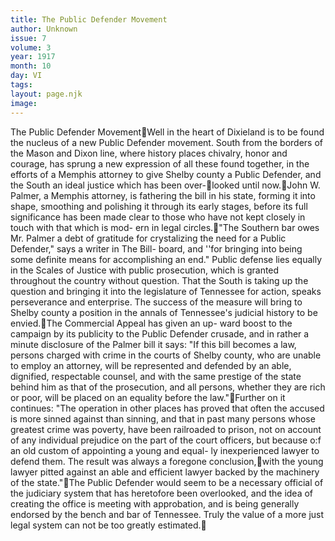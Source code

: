 ```yaml
---
title: The Public Defender Movement
author: Unknown
issue: 7
volume: 3
year: 1917
month: 10
day: VI
tags:
layout: page.njk
image:
---
```

The Public Defender MovementWell in the heart of Dixieland is to be found the nucleus of a new Public Defender movement. South from the borders of the Mason and Dixon line, where history places chivalry, honor and courage, has sprung a new expression of all these found together, in the efforts of a Memphis attorney to give Shelby county a Public Defender, and the South an ideal justice which has been over-looked until now.John W. Palmer, a Memphis attorney, is fathering the bill in his state, forming it into shape, smoothing and polishing it through its early stages, before its full significance has been made clear to those who have not kept closely in touch with that which is mod- ern in legal circles."The Southern bar owes Mr. Palmer a debt of gratitude for crystalizing the need for a Public Defender," says a writer in The Bill- board, and ''for bringing into being some definite means for accomplishing an end." Public defense lies equally in the Scales of Justice with public prosecution, which is granted throughout the country without question. That the South is taking up the question and bringing it into the legislature of Tennessee for action, speaks perseverance and enterprise. The success of the measure will bring to Shelby county a position in the annals of Tennessee's judicial history to be envied.The Commercial Appeal has given an up- ward boost to the campaign by its publicity to the Public Defender crusade, and in rather a minute disclosure of the Palmer bill it says: "If this bill becomes a law, persons charged with crime in the courts of Shelby county, who are unable to employ an attorney, will be represented and defended by an able, dignified, respectable counsel, and with the same prestige of the state behind him as that of the prosecution, and all persons, whether they are rich or poor, will be placed on an equality before the law."Further on it continues: "The operation in other places has proved that often the accused is more sinned against than sinning, and that in  past many persons whose greatest crime was poverty, have been railroaded to prison, not on account of any individual prejudice on the part of the court officers, but because o:f an old custom of appointing a young and equal- ly inexperienced lawyer to defend them. The result was always a foregone conclusion,with the young lawyer pitted against an able and efficient lawyer backed by the machinery of the state."The Public Defender would seem  to be a necessary official of the judiciary system that has heretofore been overlooked, and the idea of creating the office is meeting with approbation, and is being generally endorsed by the bench and bar of Tennessee. Truly the value of a more just legal system can not be too greatly estimated.
